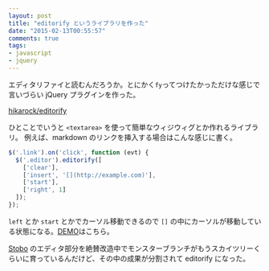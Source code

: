 ```yaml
---
layout: post
title: "editorify というライブラリを作った"
date: "2015-02-13T00:55:57"
comments: true
tags: 
- javascript
- jquery
---
```


エディタリファイと読むんだろうか。とにかく`fy`ってつけたかっただけな感じで言いづらい jQuery プラグインを作った。

<!--more-->

[hikarock/editorify](https://github.com/hikarock/editorify)

ひとことでいうと `<textarea>` を使って簡単なウィジウィグとか作れるライブラリ。
例えば、markdown のリンクを挿入する場合はこんな感じに書く。

```javascript
$('.link').on('click', function (evt) {
  $('.editor').editorify([
    ['clear'],
    ['insert', '[](http://example.com)'],
    ['start'],
    ['right', 1]
  ]);
});
```

`left` とか `start` とかでカーソル移動できるので `[]` の中にカーソルが移動している状態になる。[DEMO](https://dl.dropboxusercontent.com/u/459142/editorify/index.html)はこちら。

[Stobo](http://www.storyboards.jp/) のエディタ部分を絶賛改造中でモンスターブランチがもうスカイツリーくらいに育っているんだけど、その中の成果が分割されて editorify になった。
